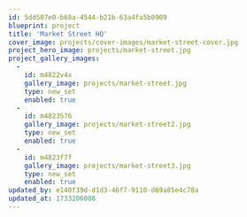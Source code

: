 ```yaml
---
id: 5dd507e0-b68a-4544-b21b-63a4fa5b0909
blueprint: project
title: 'Market Street HQ'
cover_image: projects/cover-images/market-street-cover.jpg
project_hero_image: projects/market-street.jpg
project_gallery_images:
  -
    id: m4822v4x
    gallery_image: projects/market-street.jpg
    type: new_set
    enabled: true
  -
    id: m4823576
    gallery_image: projects/market-street2.jpg
    type: new_set
    enabled: true
  -
    id: m4823f7f
    gallery_image: projects/market-street3.jpg
    type: new_set
    enabled: true
updated_by: e140f39d-d1d3-46f7-9110-d69a85e4c78a
updated_at: 1733206008
---
```

